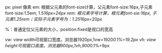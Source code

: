 px: pixel 像素
em: 根据父元素的font-size计算，父元素font-size:16px,子元素font-size:1.5em; 1.5*16px=24px
rem: 根元素字号计算，根元素font-sie:16px, 子元素1.25rem；实际子元素字号为：1.25*16px=20px

%：普通定位父元素的大小，position:fixed是视口的宽高

vw: view width可视窗口宽度。浏览器1920px,1vw=1920*0.1%=19.2px
vh: view height可视窗口高度。浏览器900px,1vh,900*0.1%=9px 


